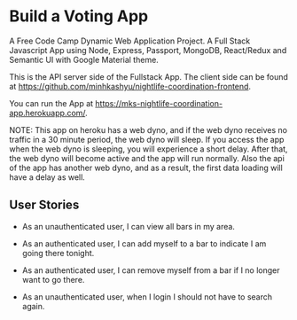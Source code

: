 # Build a Voting App

A Free Code Camp Dynamic Web Application Project. A Full Stack Javascript App using Node, Express, Passport, MongoDB, React/Redux and Semantic UI with Google Material theme.

This is the API server side of the Fullstack App. The client side can be found at https://github.com/minhkashyu/nightlife-coordination-frontend.

You can run the App at https://mks-nightlife-coordination-app.herokuapp.com/.

NOTE: This app on heroku has a web dyno, and if the web dyno receives no traffic in a 30 minute period, the web dyno will sleep. If you access the app when the web dyno is sleeping, you will experience a short delay. After that, the web dyno will become active and the app will run normally. Also the api of the app has another web dyno, and as a result, the first data loading will have a delay as well.

## User Stories

* As an unauthenticated user, I can view all bars in my area.

* As an authenticated user, I can add myself to a bar to indicate I am going there tonight.

* As an authenticated user, I can remove myself from a bar if I no longer want to go there.

* As an unauthenticated user, when I login I should not have to search again.

